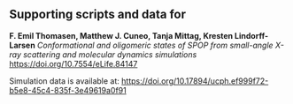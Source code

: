 ## Supporting scripts and data for

**F. Emil Thomasen, Matthew J. Cuneo, Tanja Mittag, Kresten Lindorff-Larsen**
_Conformational and oligomeric states of SPOP from small-angle X-ray scattering and molecular dynamics simulations_
<https://doi.org/10.7554/eLife.84147>

Simulation data is available at: https://doi.org/10.17894/ucph.ef999f72-b5e8-45c4-835f-3e49619a0f91

